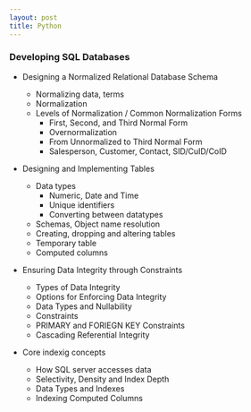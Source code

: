 ```yaml
---
layout: post
title: Python
---
```


### Developing SQL Databases

- Designing a Normalized Relational Database Schema
  - Normalizing data, terms
  - Normalization
  - Levels of Normalization / Common Normalization Forms
    - First, Second, and Third Normal Form
    - Overnormalization
    - From Unnormalized to Third Normal Form
    - Salesperson, Customer, Contact, SID/CuID/CoID

- Designing and Implementing Tables
  - Data types
    - Numeric, Date and Time
    - Unique identifiers
    - Converting between datatypes
  - Schemas, Object name resolution
  - Creating, dropping and altering tables
  - Temporary table
  - Computed columns

- Ensuring Data Integrity through Constraints
  - Types of Data Integrity
  - Options for Enforcing Data Integrity
  - Data Types and Nullability
  - Constraints
  - PRIMARY and FORIEGN KEY Constraints
  - Cascading Referential Integrity

- Core indexig concepts
  - How SQL server accesses data
  - Selectivity, Density and Index Depth
  - Data Types and Indexes
  - Indexing Computed Columns

